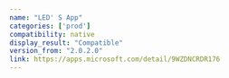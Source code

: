 ```yaml
---
name: "LED' S App"
categories: ['prod']
compatibility: native
display_result: "Compatible"
version_from: "2.0.2.0"
link: https://apps.microsoft.com/detail/9WZDNCRDR176
---
```

